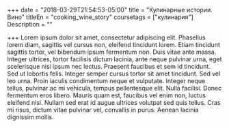 +++
date = "2018-03-29T21:54:53-05:00"
title = "Кулинарные истории. Вино"
titleEn = "cooking_wine_story"
coursetags = ["кулинария"]
Description = ""

+++
Lorem ipsum dolor sit amet, consectetur adipiscing elit. Phasellus lorem diam, sagittis vel cursus non, 
eleifend tincidunt lorem. Etiam tincidunt sagittis tortor, vel bibendum ipsum fermentum non. 
Duis vitae ante massa. Integer ultrices, tortor facilisis dictum lacinia, ante neque pulvinar urna, 
eget scelerisque nisi ipsum nec lectus. Praesent faucibus et sem id tincidunt. Sed ut lobortis felis. 
Integer semper cursus tortor sit amet tincidunt. Sed vel leo urna. Proin iaculis condimentum neque 
et vulputate. Integer neque tellus, pulvinar ac mi vehicula, tempus pellentesque elit. Nulla facilisi. 
Donec fermentum eros libero. Mauris quam est, faucibus vel enim non, luctus eleifend nisi. 
Nullam sed erat id augue ultrices volutpat sed quis tellus. Cras mi risus, dictum vitae pulvinar vel, 
convallis in purus. Aenean lacinia dignissim mollis.
